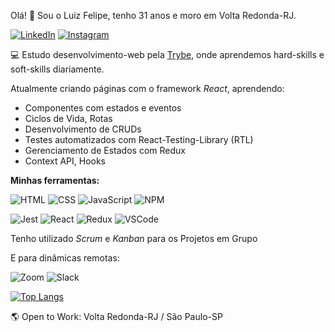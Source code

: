 Olá! :wave: Sou o Luiz Felipe, tenho 31 anos e moro em Volta Redonda-RJ.

<a href="https://www.linkedin.com/in/luizfelipedev">![LinkedIn](https://img.shields.io/badge/LinkedIn-0077B5?style=for-the-badge&logo=linkedin&logoColor=white)</a>  <a href="www.instagram.com/thelastnail">![Instagram](https://img.shields.io/badge/Instagram-E4405F?style=for-the-badge&logo=instagram&logoColor=white)</a>

:computer: Estudo desenvolvimento-web pela <a href="https://www.betrybe.com/" target="blank">Trybe</a>, onde aprendemos hard-skills e soft-skills diariamente.

Atualmente criando páginas com o framework *React*, aprendendo:
- Componentes com estados e eventos
- Ciclos de Vida, Rotas
- Desenvolvimento de CRUDs
- Testes automatizados com React-Testing-Library (RTL)
- Gerenciamento de Estados com Redux
- Context API, Hooks

**Minhas ferramentas:**

![HTML](https://img.shields.io/badge/HTML5-E34F26?style=for-the-badge&logo=html5&logoColor=white) ![CSS](https://img.shields.io/badge/CSS3-1572B6?style=for-the-badge&logo=css3&logoColor=white) ![JavaScript](https://img.shields.io/badge/JavaScript-F7DF1E?style=for-the-badge&logo=javascript&logoColor=black) ![NPM](https://img.shields.io/badge/npm-CB3837?style=for-the-badge&logo=npm&logoColor=white) 

![Jest](https://img.shields.io/badge/Jest-C21325?style=for-the-badge&logo=jest&logoColor=white) ![React](https://img.shields.io/badge/React-20232A?style=for-the-badge&logo=react&logoColor=61DAFB) ![Redux](https://img.shields.io/badge/Redux-593D88?style=for-the-badge&logo=redux&logoColor=white) ![VSCode](https://img.shields.io/badge/Visual_Studio_Code-0078D4?style=for-the-badge&logo=visual%20studio%20code&logoColor=white)

Tenho utilizado *Scrum* e *Kanban* para os Projetos em Grupo

E para dinâmicas remotas: 

![Zoom](https://img.shields.io/badge/Slack-4A154B?style=for-the-badge&logo=slack&logoColor=white)
![Slack](https://img.shields.io/badge/Zoom-2D8CFF?style=for-the-badge&logo=zoom&logoColor=white)

[![Top Langs](https://github-readme-stats.vercel.app/api/top-langs/?username=anuraghazra&layout=compact)](https://github.com/anuraghazra/github-readme-stats)

:earth_americas: Open to Work:  Volta Redonda-RJ / São Paulo-SP


